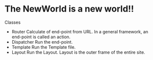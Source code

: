 The NewWorld is a new world!!
===

Classes

 * Router
	Calculate of end-point from URL. In a general framework, an end-point is called an action.
 * Dispatcher
	Run the end-point.
 * Template
	Run the Template file.
 * Layout
	Run the Layout. Layout is the outer frame of the entire site.

